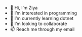- 👋 Hi, I’m Ziya
- 👀 I’m interested in programming
- 🌱 I’m currently learning dotnet
- 💞️ I’m looking to collaborate
- 📫 Reach me through my email

<!---
Ziya-Rahman/Ziya-Rahman is a ✨ special ✨ repository because its `README.md` (this file) appears on your GitHub profile.
You can click the Preview link to take a look at your changes.
--->
